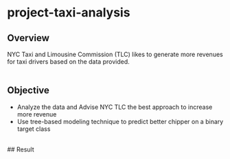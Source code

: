 # project-taxi-analysis

## Overview<br>
  NYC Taxi and Limousine Commission (TLC) likes to generate more revenues for taxi drivers based on the data provided.<br>
<br>
## Objective<br>
* Analyze the data and Advise NYC TLC the best approach to increase more revenue<br>
* Use tree-based modeling technique to predict better chipper on a binary target class<br>
<br>
## Result<br>

<br>
